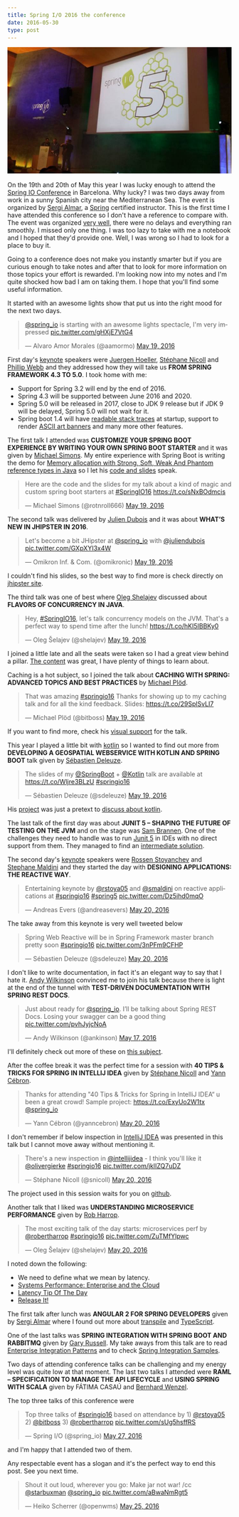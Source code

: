 ```yaml
---
title: Spring I/O 2016 the conference
date: 2016-05-30
type: post
---
```


![Featured imaged][featured-image]

On the 19th and 20th of May this year I was lucky enough to attend the [Spring IO Conference][spring-io-conference] in Barcelona. Why lucky? I was two days away from work in a sunny Spanish city near the Mediterranean Sea. The event is organized by [Sergi Almar][sergi-almar-twitter], a [Spring][spring-io] certified instructor. This is the first time I have attended  this conference so I don't have a reference to compare with. The event was organized [very well][spring-io-agenda], there were no delays and everything ran smoothly. I missed only one thing. I was too lazy to take with me a notebook and I hoped that they'd provide one. Well, I was wrong so I had to look for a place to buy it.

Going to a conference does not make you instantly smarter but if you are curious enough to take notes and after that to look for more information on those topics your effort is rewarded. I'm looking now into my notes and I'm quite shocked how bad I am on taking them. I hope that you'll find some useful information.

It started with an awesome lights show that put us into the right mood for the next two days.

<blockquote class="twitter-video" data-lang="en"><p lang="en" dir="ltr"><a href="https://twitter.com/spring_io">@spring_io</a> is starting with an awesome lights spectacle, I&#39;m very impressed <a href="https://t.co/gHXjE7VtG4">pic.twitter.com/gHXjE7VtG4</a></p>&mdash; Alvaro Amor Morales (@aamormo) <a href="https://twitter.com/aamormo/status/733194736878653440">May 19, 2016</a></blockquote>

First day's [keynote][keynote-wiki] speakers were [Juergen Hoeller][juergen-hoeller-springio], [Stéphane Nicoll][stéphane-nicoll-springio] and [Phillip Webb][phillip-webb-springio] and they addressed how they will take us **FROM SPRING FRAMEWORK 4.3 TO 5.0**. I took home with me:

* Support for Spring 3.2 will end by the end of 2016.
* Spring 4.3 will be supported between June 2016 and 2020.
* Spring 5.0 will be released in 2017, close to JDK 9 release but if JDK 9 will be delayed, Spring 5.0 will not wait for it.
* Spring boot 1.4 will have [readable stack traces][spring-boot-1.4-analysis-of-startup-failures] at startup, support to render [ASCII art banners][spring-boot-1.4-image-banners] and many more other features.

The first talk I attended was **CUSTOMIZE YOUR SPRING BOOT EXPERIENCE BY WRITING YOUR OWN SPRING BOOT STARTER** and it was given by [Michael Simons][michael-simons-springio]. My entire experience with Spring Boot is writing the demo for [Memory allocation with Strong, Soft, Weak And Phantom reference types in Java][memory-allocation-strong-soft-weak-phantom-reference-types-java] so I let his [code and slides][michael-simons-springio-code-slides]  speak.

<blockquote class="twitter-tweet" data-lang="en"><p lang="en" dir="ltr">Here are the code and the slides for my talk about a kind of magic and custom spring boot starters at <a href="https://twitter.com/hashtag/SpringIO16?src=hash">#SpringIO16</a> <a href="https://t.co/sNxBOdmcis">https://t.co/sNxBOdmcis</a></p>&mdash; Michael Simons (@rotnroll666) <a href="https://twitter.com/rotnroll666/status/733239965698625536">May 19, 2016</a></blockquote>

The second talk was delivered by [Julien Dubois][julien-dubois-springio] and it was about **WHAT’S NEW IN JHIPSTER IN 2016**.

<blockquote class="twitter-tweet" data-lang="en"><p lang="en" dir="ltr">Let&#39;s become a bit JHipster at <a href="https://twitter.com/spring_io">@spring_io</a> with <a href="https://twitter.com/juliendubois">@juliendubois</a> <a href="https://t.co/GXpXYI3x4W">pic.twitter.com/GXpXYI3x4W</a></p>&mdash; Omikron Inf. &amp; Com. (@omikronic) <a href="https://twitter.com/omikronic/status/733236554395750400">May 19, 2016</a></blockquote>

I couldn't find his slides, so the best way to find more is check directly on [jhipster site][jhipster].

The third talk was one of best where [Oleg Shelajev][oleg-shelajev-springio] discussed about **FLAVORS OF CONCURRENCY IN JAVA**.

<blockquote class="twitter-tweet" data-lang="en"><p lang="en" dir="ltr">Hey, <a href="https://twitter.com/hashtag/SpringIO16?src=hash">#SpringIO16</a>, let&#39;s talk concurrency models on the JVM. That&#39;s a perfect way to spend time after the lunch! <a href="https://t.co/hKI5IBBKy0">https://t.co/hKI5IBBKy0</a></p>&mdash; Oleg Šelajev (@shelajev) <a href="https://twitter.com/shelajev/status/733258848723738624">May 19, 2016</a></blockquote>

I joined a little late and all the seats were taken so I had a great view behind a pillar. [The content][flavors-of-concurrency-in-java-spring-io-16] was great, I have plenty of things to learn about.

Caching is a hot subject, so I joined the talk about **CACHING WITH SPRING: ADVANCED TOPICS AND BEST PRACTICES** by [Michael Plöd][michael-plod-springio].

<blockquote class="twitter-tweet" data-lang="en"><p lang="en" dir="ltr">That was amazing <a href="https://twitter.com/hashtag/springio16?src=hash">#springio16</a> Thanks for showing up to my caching talk and for all the kind feedback. Slides: <a href="https://t.co/29SplSvLI7">https://t.co/29SplSvLI7</a></p>&mdash; Michael Plöd (@bitboss) <a href="https://twitter.com/bitboss/status/733309143050813440">May 19, 2016</a></blockquote>

If you want to find more, check his [visual support][michael-plod-springio-slides] for the talk.

This year I played a little bit with [kotlin][kotlinlang] so I wanted to find out more from **DEVELOPING A GEOSPATIAL WEBSERVICE WITH KOTLIN AND SPRING BOOT** talk given by [Sébastien Deleuze][sebastien-deleuze-springio].

<blockquote class="twitter-tweet" data-lang="en"><p lang="en" dir="ltr">The slides of my <a href="https://twitter.com/springboot">@SpringBoot</a> + <a href="https://twitter.com/kotlin">@Kotlin</a> talk are available at <a href="https://t.co/Wljre3BLzU">https://t.co/Wljre3BLzU</a> <a href="https://twitter.com/hashtag/springio16?src=hash">#springio16</a></p>&mdash; Sébastien Deleuze (@sdeleuze) <a href="https://twitter.com/sdeleuze/status/733396165299933184">May 19, 2016</a></blockquote>

His [project][geospatial-messenger] was just a pretext to [discuss about kotlin][developing-a-geospatial-webservice-with-spring-boot-and-kotlin].

The last talk of the first day was about **JUNIT 5 – SHAPING THE FUTURE OF TESTING ON THE JVM** and on the stage was [Sam Brannen][sam-brannen-springio].
One of the challenges they need to handle was to run [Junit 5][junit5] in IDEs with no direct support from them. They managed to find an [intermediate solution][junit5-running-tests-ides].

The second day's [keynote][keynote-wiki] speakers were [Rossen Stoyanchev][rossen-stoyanchev-springio] and [Stephane Maldini][stephane-maldini-springio] and they started the day with **DESIGNING APPLICATIONS: THE REACTIVE WAY**.

<blockquote class="twitter-tweet" data-lang="en"><p lang="en" dir="ltr">Entertaining keynote by <a href="https://twitter.com/rstoya05">@rstoya05</a> and <a href="https://twitter.com/smaldini">@smaldini</a> on reactive applications at <a href="https://twitter.com/hashtag/springio16?src=hash">#springio16</a> <a href="https://twitter.com/hashtag/spring5?src=hash">#spring5</a> <a href="https://t.co/Dz5ihd0mqO">pic.twitter.com/Dz5ihd0mqO</a></p>&mdash; Andreas Evers (@andreasevers) <a href="https://twitter.com/andreasevers/status/733559870528442368">May 20, 2016</a></blockquote>

The take away from this keynote is very well tweeted below

<blockquote class="twitter-tweet" data-lang="en"><p lang="en" dir="ltr">Spring Web Reactive will be in Spring Framework master branch pretty soon <a href="https://twitter.com/hashtag/springio16?src=hash">#springio16</a> <a href="https://t.co/3nPFm9CFHP">pic.twitter.com/3nPFm9CFHP</a></p>&mdash; Sébastien Deleuze (@sdeleuze) <a href="https://twitter.com/sdeleuze/status/733567517113778178">May 20, 2016</a></blockquote>

I don't like to write documentation, in fact it's an elegant way to say that I hate it. [Andy Wilkinson][andy-wilkinson-springio] convinced me to join his talk because there is light at the end of the tunnel with **TEST-DRIVEN DOCUMENTATION WITH SPRING REST DOCS**.

<blockquote class="twitter-tweet" data-lang="en"><p lang="en" dir="ltr">Just about ready for <a href="https://twitter.com/spring_io">@spring_io</a>. I’ll be talking about Spring REST Docs. Losing your swagger can be a good thing <a href="https://t.co/pvhJyjcNoA">pic.twitter.com/pvhJyjcNoA</a></p>&mdash; Andy Wilkinson (@ankinson) <a href="https://twitter.com/ankinson/status/732514550822670336">May 17, 2016</a></blockquote>

I'll definitely check out more of these on [this subject][spring-rest-docs].

After the coffee break it was the perfect time for a session with **40 TIPS & TRICKS FOR SPRING IN INTELLIJ IDEA** given by [Stéphane Nicoll][stéphane-nicoll-springio] and [Yann Cébron][yann-cebron-springio].

<blockquote class="twitter-tweet" data-lang="en"><p lang="en" dir="ltr">Thanks for attending &quot;40 Tips &amp; Tricks for Spring in IntelliJ IDEA“ u been a great crowd! Sample project: <a href="https://t.co/ExyUo2W1tx">https://t.co/ExyUo2W1tx</a> <a href="https://twitter.com/spring_io">@spring_io</a></p>&mdash; Yann Cébron (@yanncebron) <a href="https://twitter.com/yanncebron/status/733608975149715456">May 20, 2016</a></blockquote>

I don't remember if below inspection in [IntelliJ IDEA][idea-ide] was presented in this talk but I cannot move away without mentioning it.

<blockquote class="twitter-tweet" data-lang="en"><p lang="en" dir="ltr">There&#39;s a new inspection in <a href="https://twitter.com/intellijidea">@intellijidea</a> - I think you&#39;ll like it <a href="https://twitter.com/olivergierke">@olivergierke</a> <a href="https://twitter.com/hashtag/springio16?src=hash">#springio16</a> <a href="https://t.co/jklIZQ7uDZ">pic.twitter.com/jklIZQ7uDZ</a></p>&mdash; Stéphane Nicoll (@snicoll) <a href="https://twitter.com/snicoll/status/733606491576471556">May 20, 2016</a></blockquote>

The project used in this session waits for you on [github][yann-cebron-springio-project].

Another talk that I liked was **UNDERSTANDING MICROSERVICE PERFORMANCE** given by [Rob Harrop][rob-rarrop-springio].

<blockquote class="twitter-tweet" data-lang="en"><p lang="en" dir="ltr">The most exciting talk of the day starts: microservices perf by <a href="https://twitter.com/robertharrop">@robertharrop</a> <a href="https://twitter.com/hashtag/springio16?src=hash">#springio16</a> <a href="https://t.co/ZuTMfYlpwc">pic.twitter.com/ZuTMfYlpwc</a></p>&mdash; Oleg Šelajev (@shelajev) <a href="https://twitter.com/shelajev/status/733607737725161472">May 20, 2016</a></blockquote>

I noted down the following:

* We need to define what we mean by latency.
* [Systems Performance: Enterprise and the Cloud][sysperfbook]
* [Latency Tip Of The Day][latencytipoftheday-most-page-loads]
* [Release It!][release-it-book]

The first talk after lunch was **ANGULAR 2 FOR SPRING DEVELOPERS** given by [Sergi Almar][sergi-almar-twitter] where I found out more about [transpile][transpiler] and [TypeScript][typescriptlang].

One of the last talks was **SPRING INTEGRATION WITH SPRING BOOT AND RABBITMQ** given by [Gary Russell][gary-russell-springio]. My take aways from this talk are to read [Enterprise Integration Patterns][enterprise-integration-patterns-book] and to check [Spring Integration Samples][spring-integration-samples-code].

Two days of attending conference talks can be challenging and my energy level was quite low at that moment. The last two talks I attended were **RAML – SPECIFICATION TO MANAGE THE API LIFECYCLE** and **USING SPRING WITH SCALA** given by FÁTIMA CASAÚ and [Bernhard Wenzel][bernhard-wenzel-springio].

The top three talks of this conference were

<blockquote class="twitter-tweet" data-lang="en"><p lang="en" dir="ltr">Top three talks of <a href="https://twitter.com/hashtag/springio16?src=hash">#springio16</a> based on attendance by 1) <a href="https://twitter.com/rstoya05">@rstoya05</a> 2) <a href="https://twitter.com/bitboss">@bitboss</a> 3) <a href="https://twitter.com/robertharrop">@robertharrop</a> <a href="https://t.co/sUg5hsffRS">pic.twitter.com/sUg5hsffRS</a></p>&mdash; Spring I/O (@spring_io) <a href="https://twitter.com/spring_io/status/736119114025078784">May 27, 2016</a></blockquote>

and I'm happy that I attended  two of them.

Any respectable event has a slogan and it's the perfect way to end this post. See you next time.

<blockquote class="twitter-tweet" data-lang="en"><p lang="en" dir="ltr">Shout it out loud, wherever you go: Make jar not war! /cc <a href="https://twitter.com/starbuxman">@starbuxman</a> <a href="https://twitter.com/spring_io">@spring_io</a> <a href="https://t.co/aBwaNmRgt5">pic.twitter.com/aBwaNmRgt5</a></p>&mdash; Heiko Scherrer (@openwms) <a href="https://twitter.com/openwms/status/735413091337408512">May 25, 2016</a></blockquote>

[featured-image]: spring-io-2016.jpg
[spring-io-conference]: http://www.springio.net/
[spring-io-agenda]: http://www.springio.net/agenda/
[sergi-almar-twitter]: https://twitter.com/sergialmar
[spring-io]: https://spring.io/
[keynote-wiki]: https://en.wikipedia.org/wiki/Keynote
[juergen-hoeller-springio]: http://www.springio.net/speaker/juergen-hoeller/
[stéphane-nicoll-springio]: http://www.springio.net/speaker/stephane-nicoll/
[phillip-webb-springio]: http://www.springio.net/speaker/phillip-webb/
[spring-boot-1.4-analysis-of-startup-failures]: https://github.com/spring-projects/spring-boot/wiki/Spring-Boot-1.4.0-M1-Release-Notes#analysis-of-startup-failures
[spring-boot-1.4-image-banners]: https://github.com/spring-projects/spring-boot/wiki/Spring-Boot-1.4.0-M2-Release-Notes#image-banners
[michael-simons-springio]: http://www.springio.net/speaker/michael-simons/
[memory-allocation-strong-soft-weak-phantom-reference-types-java]: /memory-allocation-strong-soft-weak-phantom-reference-types-java
[michael-simons-springio-code-slides]: https://github.com/michael-simons/springio2016
[julien-dubois-springio]: http://www.springio.net/speaker/julien-dubois/
[jhipster]: http://jhipster.github.io/
[oleg-shelajev-springio]: http://www.springio.net/speaker/oleg-shelajev/
[flavors-of-concurrency-in-java-spring-io-16]: https://speakerdeck.com/shelajev/flavors-of-concurrency-in-java-spring-io-16
[michael-plod-springio]: http://www.springio.net/speaker/michael-plod/
[michael-plod-springio-slides]: https://www.innoq.com/de/talks/2016/05/caching-spring-best-practices/
[kotlinlang]: https://kotlinlang.org/
[sebastien-deleuze-springio]: http://www.springio.net/speaker/sebastien-deleuze/
[developing-a-geospatial-webservice-with-spring-boot-and-kotlin]: https://speakerdeck.com/sdeleuze/developing-a-geospatial-webservice-with-spring-boot-and-kotlin
[geospatial-messenger]: https://github.com/sdeleuze/geospatial-messenger
[sam-brannen-springio]: http://www.springio.net/speaker/sam-brannen/
[junit5]: http://junit.org/junit5/
[junit5-running-tests-ides]: http://junit.org/junit5/docs/snapshot/user-guide/#running-tests
[rossen-stoyanchev-springio]: http://www.springio.net/speaker/rossen-stoyanchev/
[stephane-maldini-springio]: http://www.springio.net/speaker/stephane-maldini/
[andy-wilkinson-springio]: http://www.springio.net/speaker/andy-wilkinson/
[spring-rest-docs]: http://www.baeldung.com/spring-rest-docs
[yann-cebron-springio]: http://www.springio.net/speaker/yann-cebron/
[yann-cebron-springio-project]: https://github.com/YannCebron/springtricks
[idea-ide]: https://www.jetbrains.com/idea/
[rob-rarrop-springio]: http://www.springio.net/speaker/rob-harrop/
[sysperfbook]: http://www.brendangregg.com/sysperfbook.html
[latencytipoftheday-most-page-loads]: http://latencytipoftheday.blogspot.ro/2014/06/latencytipoftheday-most-page-loads.html
[release-it-book]: http://www.amazon.com/Release-Production-Ready-Software-Pragmatic-Programmers/dp/0978739213
[transpiler]: https://en.wikipedia.org/wiki/Source-to-source_compiler
[typescriptlang]: https://www.typescriptlang.org/
[gary-russell-springio]: http://www.springio.net/speaker/gary-russell/
[enterprise-integration-patterns-book]: http://www.amazon.com/Enterprise-Integration-Patterns-Designing-Deploying/dp/0321200683?ie=UTF8&qid=&ref_=tmm_hrd_title_0&sr=
[spring-integration-samples-code]: https://github.com/spring-projects/spring-integration-samples
[bernhard-wenzel-springio]: http://www.springio.net/speaker/bernhard-wenzel/